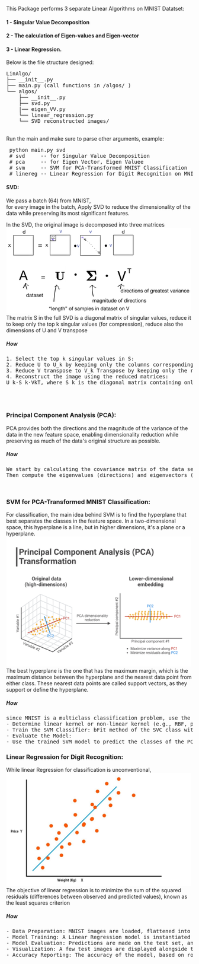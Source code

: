 This Package performs 3 separate Linear Algorithms on MNIST Datatset:<br>
#### 1 - Singular Value Decomposition <br>
#### 2 - The calculation of Eigen-values and Eigen-vector <br>
#### 3 - Linear Regression. <br>

Below is the file structure designed:
<pre>
LinAlgo/
├── __init__.py
├── main.py (call functions in /algos/ )
└── algos/ 
    ├── __init__.py
    ├── svd.py
    |── eigen_VV.py
    └── linear_regression.py
    └── SVD reconstructed_images/
</pre>

 <br>
Run the main and make sure to parse other arguments, example:  
<pre>
 python main.py svd
 # svd     -- for Singular Value Decomposition 
 # pca     -- for Eigen Vector, Eigen Valuee  
 # svm     -- SVM for PCA-Transformed MNIST Classification
 # linereg -- Linear Regression for Digit Recognition on MNIST dataset  
</pre>  
 
#### SVD:
We pass a batch (64) from MNIST,<br> 
for every image in the batch, Apply SVD to reduce the dimensionality of the data while preserving its most significant features.

 In the SVD, the original image is decomposed into three matrices 
<br>
 <img src="images/svd.png" width="500" >
<br>
The matrix S in the full SVD is a diagonal matrix of singular values, reduce it to keep only the top 
k singular values (for compression), reduce also the dimensions of U and V transpose

##### How
<pre>
1. Select the top k singular values in S: 
2. Reduce U to U_k by keeping only the columns corresponding to the top k singular values.
3. Reduce V transpose to V_k Transpose by keeping only the rows corresponding to the top k singular values.
4. Reconstruct the image using the reduced matrices: 
U_k⋅S_k⋅VkT, where S k is the diagonal matrix containing only the top k singular values
</pre>


<br>
<br>

### Principal Component Analysis (PCA):
PCA provides both the directions and the magnitude of the variance of the data in the new feature space, enabling dimensionality reduction while preserving as much of the data's original structure as possible.
##### How
<pre>
We start by calculating the covariance matrix of the data set, to understand variation between data. 
Then compute the eigenvalues (directions) and eigenvectors (magnitude of variance) of this covariance matrix
</pre>
<br>

### SVM for PCA-Transformed MNIST Classification:
For classification, the main idea behind SVM is to find the hyperplane that best separates the classes in the feature space. In a two-dimensional space, this hyperplane is a line, but in higher dimensions, it's a plane or a hyperplane.
<br><img src="images/pca.png" width="500" ><br>
The best hyperplane is the one that has the maximum margin, which is the maximum distance between the hyperplane and the nearest data point from either class. These nearest data points are called support vectors, as they support or define the hyperplane.
##### How
<pre>
since MNIST is a multiclass classification problem, use the SVC class from the sklearn.svm module. SVC will automatically use one-vs-one or one-vs-all strategy for multiclass classification.
- Determine linear kernel or non-linear kernel (e.g., RBF, polynomial) based on the complexity of the transformed features using simple grid search with cross-validation.
- Train the SVM Classifier: bFit method of the SVC class with the PCA-reduced features as input and the corresponding labels.
- Evaluate the Model:
- Use the trained SVM model to predict the classes of the PCA-transformed test set. Assess the model's performance using appropriate metrics, such as accuracy, precision, recall, or the confusion matrix. 
</pre>

### Linear Regression for Digit Recognition:
While linear Regression for classification is unconventional, 
<br><img src="images/linereg.jpg" width="500" ><br>
The objective of linear regression is to minimize the sum of the squared residuals (differences between observed and predicted values), known as the least squares criterion
##### How
<pre>
- Data Preparation: MNIST images are loaded, flattened into vectors, and converted to NumPy arrays for processing.
- Model Training: A Linear Regression model is instantiated and trained on the flattened training images and labels.
- Model Evaluation: Predictions are made on the test set, and performance is evaluated using mean squared error and accuracy of rounded predictions.
- Visualization: A few test images are displayed alongside their actual and predicted labels for qualitative evaluation.
- Accuracy Reporting: The accuracy of the model, based on rounded predictions, is calculated and reported as a percentage.
</pre>
